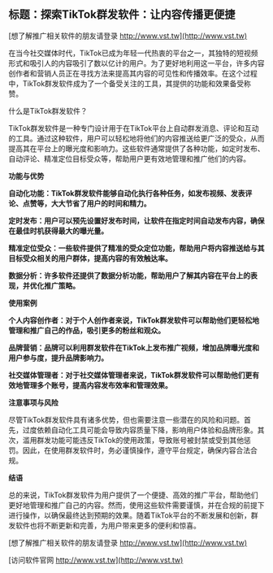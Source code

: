 ## **标题：探索TikTok群发软件：让内容传播更便捷**

[想了解推广相关软件的朋友请登录 http://www.vst.tw](http://www.vst.tw)

在当今社交媒体时代，TikTok已成为年轻一代热衷的平台之一，其独特的短视频形式和吸引人的内容吸引了数以亿计的用户。为了更好地利用这一平台，许多内容创作者和营销人员正在寻找方法来提高其内容的可见性和传播效率。在这个过程中，TikTok群发软件成为了一个备受关注的工具，其提供的功能和效果备受称赞。

什么是TikTok群发软件？

TikTok群发软件是一种专门设计用于在TikTok平台上自动群发消息、评论和互动的工具。通过这种软件，用户可以轻松地将他们的内容推送给更广泛的受众，从而提高其在平台上的曝光度和影响力。这些软件通常提供了各种功能，如定时发布、自动评论、精准定位目标受众等，帮助用户更有效地管理和推广他们的内容。

**功能与优势**

**自动化功能：TikTok群发软件能够自动化执行各种任务，如发布视频、发表评论、点赞等，大大节省了用户的时间和精力。**

**定时发布：用户可以预先设置好发布时间，让软件在指定时间自动发布内容，确保在最佳时机获得最大的曝光量。**

**精准定位受众：一些软件提供了精准的受众定位功能，帮助用户将内容推送给与其目标受众相关的用户群体，提高内容的有效触达率。**

**数据分析：许多软件还提供了数据分析功能，帮助用户了解其内容在平台上的表现，并优化推广策略。**

**使用案例**

**个人内容创作者：对于个人创作者来说，TikTok群发软件可以帮助他们更轻松地管理和推广自己的作品，吸引更多的粉丝和观众。**

**品牌营销：品牌可以利用群发软件在TikTok上发布推广视频，增加品牌曝光度和用户参与度，提升品牌影响力。**

**社交媒体管理者：对于社交媒体管理者来说，TikTok群发软件可以帮助他们更有效地管理多个账号，提高内容发布效率和管理效果。**

**注意事项与风险**

尽管TikTok群发软件具有诸多优势，但也需要注意一些潜在的风险和问题。首先，过度依赖自动化工具可能会导致内容质量下降，影响用户体验和品牌形象。其次，滥用群发功能可能违反TikTok的使用政策，导致账号被封禁或受到其他惩罚。因此，在使用群发软件时，务必谨慎操作，遵守平台规定，确保内容合法合规。

**结语**

总的来说，TikTok群发软件为用户提供了一个便捷、高效的推广平台，帮助他们更好地管理和推广自己的内容。然而，使用这些软件需要谨慎，并在合规的前提下进行操作，以确保最终达到预期的效果。随着TikTok平台的不断发展和创新，群发软件也将不断更新和完善，为用户带来更多的便利和惊喜。

[想了解推广相关软件的朋友请登录 http://www.vst.tw](http://www.vst.tw)


[访问软件官网 http://www.vst.tw](http://www.vst.tw)
